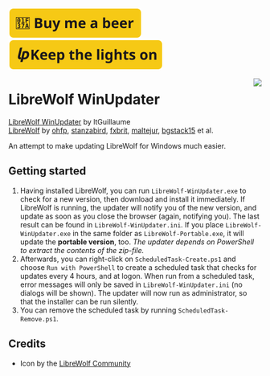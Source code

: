 <a href="https://buymeacoff.ee/ltGuillaume"><img title="Donate using Buy Me a Coffee" src="https://raw.githubusercontent.com/ltGuillaume/Resources/master/buybeer.svg"></a> <a href="https://liberapay.com/ltGuillaume/donate"><img title="Donate using Liberapay" src="https://raw.githubusercontent.com/ltGuillaume/Resources/master/liberapay.svg"></a>

<img src="https://raw.githubusercontent.com/ltGuillaume/LibreWolf-WinUpdater/master/LibreWolf-WinUpdater.ico" align="right"/>

# LibreWolf WinUpdater

[LibreWolf WinUpdater](https://github.com/ltGuillaume/LibreWolf-WinUpdater) by ltGuillaume  
[LibreWolf](https://librewolf.net) by [ohfp](https://gitlab.com/ohfp), [stanzabird](https://stanzabird.nl), [fxbrit](https://gitlab.com/fxbrit), [maltejur](https://gitlab.com/maltejur), [bgstack15](https://bgstack15.wordpress.com) et al.

An attempt to make updating LibreWolf for Windows much easier.

## Getting started
1. Having installed LibreWolf, you can run `LibreWolf-WinUpdater.exe` to check for a new version, then download and install it immediately. If LibreWolf is running, the updater will notify you of the new version, and update as soon as you close the browser (again, notifying you). The last result can be found in `LibreWolf-WinUpdater.ini`.
  If you place `LibreWolf-WinUpdater.exe` in the same folder as `LibreWolf-Portable.exe`, it will update the __portable version__, too.
  _The updater depends on PowerShell to extract the contents of the zip-file._
2. Afterwards, you can right-click on `ScheduledTask-Create.ps1` and choose `Run with PowerShell` to create a scheduled task that checks for updates every 4 hours, and at logon. When run from a scheduled task, error messages will only be saved in  `LibreWolf-WinUpdater.ini` (no dialogs will be shown). The updater will now run as administrator, so that the installer can be run silently.
3. You can remove the scheduled task by running `ScheduledTask-Remove.ps1`.

## Credits
* Icon by the [LibreWolf Community](https://gitlab.com/librewolf-community/branding/-/tree/master/icon)